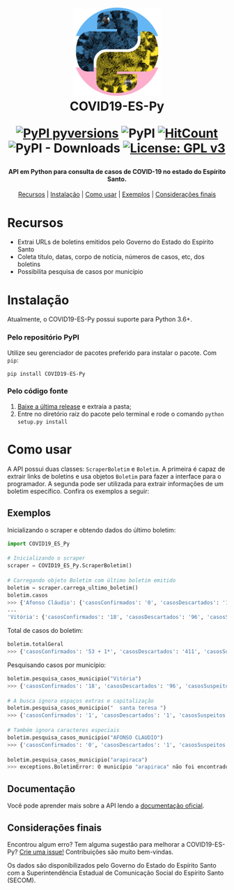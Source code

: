 <h1 align="center">
  <br>
  <a href="https://pypi.org/project/COVID19-ES-Py/">
  <img src="https://raw.githubusercontent.com/AtilioA/COVID19-ES-Py/c28e8a1f8799d6a067d7c4587a9467d3bc595e9e/docs/logo_COVID19-ES-Py.png" width="40%"></a>
  <br>
  COVID19-ES-Py
  <br>

[![PyPI pyversions](https://img.shields.io/pypi/pyversions/COVID19-ES-Py.svg)](https://pypi.python.org/pypi/COVID19-ES-Py/) ![PyPI](https://img.shields.io/pypi/v/COVID19-ES-Py) [![HitCount](http://hits.dwyl.com/atilioa/COVID19-ES-Py.svg)](http://hits.dwyl.com/atilioa/COVID19-ES-Py) ![PyPI - Downloads](https://img.shields.io/pypi/dm/covid19-es-py) [![License: GPL v3](https://img.shields.io/badge/License-GPLv3-orange.svg)](https://www.gnu.org/licenses/gpl-3.0)
</h1>


<h4 align="center">API em Python para consulta de casos de COVID-19 no estado do Espírito Santo.</h4>

<p align="center">
  <a href="#recursos">Recursos</a> |
  <a href="#instalação">Instalação</a> |
  <a href="#como-usar">Como usar</a> |
  <a href="#exemplos">Exemplos</a> |
  <a href="#considerações-finais">Considerações finais</a>
</p>

# Recursos
* Extrai URLs de boletins emitidos pelo Governo do Estado do Espírito Santo
* Coleta título, datas, corpo de notícia, números de casos, etc, dos boletins
* Possibilita pesquisa de casos por município

# Instalação
Atualmente, o COVID19-ES-Py possui suporte para Python 3.6+.

### Pelo repositório PyPI
Utilize seu gerenciador de pacotes preferido para instalar o pacote. Com `pip`:

```shell
pip install COVID19-ES-Py
```

### Pelo código fonte
1. [Baixe a última release](https://github.com/AtilioA/COVID19-ES-Py/releases) e extraia a pasta;
2. Entre no diretório raiz do pacote pelo terminal e rode o comando `python setup.py install`

# Como usar

A API possui duas classes: `ScraperBoletim` e `Boletim`. A primeira é capaz de extrair links de boletins e usa objetos `Boletim` para fazer a interface para o programador. A segunda pode ser utilizada para extrair informações de um boletim específico. Confira os exemplos a seguir:

## Exemplos
Inicializando o scraper e obtendo dados do último boletim:
```python
import COVID19_ES_Py

# Inicializando o scraper
scraper = COVID19_ES_Py.ScraperBoletim()

# Carregando objeto Boletim com último boletim emitido
boletim = scraper.carrega_ultimo_boletim()
boletim.casos
>>> {'Afonso Cláudio': {'casosConfirmados': '0', 'casosDescartados': '1', 'casosSuspeitos': '0', 'totalCasos': '1',},
...
'Vitória': {'casosConfirmados': '18', 'casosDescartados': '96', 'casosSuspeitos': '142', 'totalCasos': '256'}}
```

Total de casos do boletim:
```python
boletim.totalGeral
>>> {'casosConfirmados': '53 + 1*', 'casosDescartados': '411', 'casosSuspeitos': '1.105', 'totalCasos': '1.570'}
```

Pesquisando casos por município:
```python
boletim.pesquisa_casos_municipio("Vitória")
>>> {'casosConfirmados': '18', 'casosDescartados': '96', 'casosSuspeitos': '142', 'totalCasos': '256'}

# A busca ignora espaços extras e capitalização
boletim.pesquisa_casos_municipio("  santa teresa ")
>>> {'casosConfirmados': '1', 'casosDescartados': '1', 'casosSuspeitos': '0', 'totalCasos': '2'}

# Também ignora caracteres especiais
boletim.pesquisa_casos_municipio("AFONSO CLAUDIO")
>>> {'casosConfirmados': '0', 'casosDescartados': '1', 'casosSuspeitos': '0', 'totalCasos': '1'}

boletim.pesquisa_casos_municipio("arapiraca")
>>> exceptions.BoletimError: O município "arapiraca" não foi encontrado no boletim. Pode ter ocorrido um erro de digitação ou o município não registrou casos de COVID-19.
```

## Documentação
Você pode aprender mais sobre a API lendo a [documentação oficial](https://covid19-es-py.readthedocs.io/pt_BR/latest/).

## Considerações finais
Encontrou algum erro? Tem alguma sugestão para melhorar a COVID19-ES-Py? [Crie uma issue!](https://github.com/atilioa/COVID19-ES-Py/issues) Contribuições são muito bem-vindas.

Os dados são disponibilizados pelo Governo do Estado do Espírito Santo com a Superintendência Estadual de Comunicação Social do Espírito Santo (SECOM).
